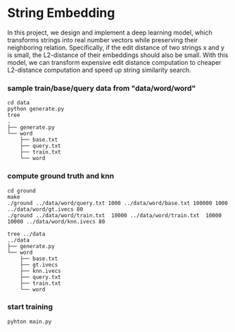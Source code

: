 # String Embedding

In this project, we design and implement a deep learning model, which
transforms strings into real number vectors  while  preserving  their 
neighboring relation.  Specifically,  if  the  edit  distance  of two 
strings x and y is small,  the L2-distance of their embeddings should 
also  be  small.  With  this  model,  we can transform expensive edit 
distance  computation to cheaper L2-distance computation and speed up
string similarity search. 

### sample train/base/query data from "data/word/word"

    cd data
    python generate.py
    tree 
    .
    ├── generate.py
    └── word
        ├── base.txt
        ├── query.txt
        ├── train.txt
        └── word

### compute ground truth and knn

    cd ground
    make 
    ./ground ../data/word/query.txt 1000 ../data/word/base.txt 100000 1000 ../data/word/gt.ivecs 80
    ./ground ../data/word/train.txt  10000 ../data/word/train.txt  10000 10000 ../data/word/knn.ivecs 80
    
    tree ../data
    ../data
    ├── generate.py
    └── word
        ├── base.txt
        ├── gt.ivecs
        ├── knn.ivecs
        ├── query.txt
        ├── train.txt
        └── word


### start training

    pyhton main.py


